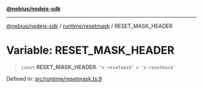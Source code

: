 [**@nebius/nodejs-sdk**](../../../README.md)

---

[@nebius/nodejs-sdk](../../../README.md) / [runtime/resetmask](../README.md) / RESET_MASK_HEADER

# Variable: RESET_MASK_HEADER

> `const` **RESET_MASK_HEADER**: `"x-resetmask"` = `'x-resetmask'`

Defined in: [src/runtime/resetmask.ts:9](https://github.com/nebius/nodejs-sdk/blob/a37d220b2851e3bf0d396cb03828d544f584df45/src/runtime/resetmask.ts#L9)
